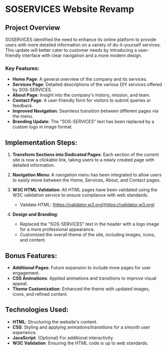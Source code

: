 # SOSERVICES Website Revamp

## Project Overview

SOSERVICES identified the need to enhance its online platform to provide users with more detailed information on a variety of do-it-yourself services. This update will better cater to customer needs by introducing a user-friendly interface with clear navigation and a more modern design.

### Key Features:

- **Home Page**: A general overview of the company and its services.
- **Services Page**: Detailed descriptions of the various DIY services offered by SOS-SERVICES.
- **About Page**: Insight into the company's history, mission, and team.
- **Contact Page**: A user-friendly form for visitors to submit queries or feedback.
- **Improved Navigation**: Seamless transition between different pages via the menu.
- **Branding Update**: The "SOS-SERVICES" text has been replaced by a custom logo in image format.

## Implementation Steps:

1. **Transform Sections into Dedicated Pages**:
   Each section of the current site is now a clickable link, taking users to a newly created page with detailed information.

2. **Navigation Menu**:
   A navigation menu has been integrated to allow users to easily move between the Home, Services, About, and Contact pages.

3. **W3C HTML Validation**:
   All HTML pages have been validated using the W3C validation service to ensure compliance with web standards.
   - Validate HTML: [https://validator.w3.org](https://validator.w3.org)

4. **Design and Branding**:
   - Replaced the "SOS-SERVICES" text in the header with a logo image for a more professional appearance.
   - Customized the overall theme of the site, including images, icons, and content.

## Bonus Features:

- **Additional Pages**: Future expansion to include more pages for user engagement.
- **CSS Animations**: Applied animations and transitions to improve visual appeal.
- **Theme Customization**: Enhanced the theme with updated images, icons, and refined content.

## Technologies Used:

- **HTML**: Structuring the website's content.
- **CSS**: Styling and applying animations/transitions for a smooth user experience.
- **JavaScript**: (Optional) For additional interactivity.
- **W3C Validation**: Ensuring the HTML code is up to web standards.
